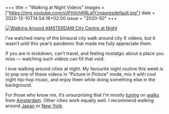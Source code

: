 +++
title       = "Walking at Night Videos"
images      = ["https://img.youtube.com/vi/FhVchKRLqIY/maxresdefault.jpg"]
date        = 2020-12-10T14:54:16+02:00
issue       = "2020-50"
+++

[![Walking Around AMSTERDAM City Centre at Night](https://img.youtube.com/vi/FhVchKRLqIY/maxresdefault.jpg)](https://www.youtube.com/watch?v=FhVchKRLqIY)

I’ve watched many of the binaural city walk around city X videos, but it wasn’t until this year’s pandemic that made me fully appreciate them.

If you are in lockdown, can’t travel, and feeling nostalgic about a place you miss — watching such videos can fill that void.

I love walking around cities at night. My favourite night routine this week is to pop one of these videos in “Picture in Picture” mode, mix it with cool night hip-hop music, and enjoy them while doing something else in the background.

For those who know me, it’s unsurprising that I’m mostly [tuning](https://www.youtube.com/watch?v=WrsyxC6QzJE) on [walks](https://www.youtube.com/watch?v=FhVchKRLqIY) from [Amsterdam](https://www.youtube.com/watch?v=6UcMqxplvSw). Other cities work equally well. I recommend walking around [Japan](https://youtu.be/MKyJdahuo-U) or [New York](https://youtu.be/21HKaqA1rpo).